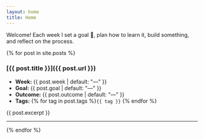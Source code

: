 ```yaml
---
layout: home
title: Home
---
```


Welcome! Each week I set a goal 🎯, plan how to learn it, build something, and reflect on the process.

{% for post in site.posts %}
### [{{ post.title }}]({{ post.url }})
- **Week:** {{ post.week | default: "—" }}
- **Goal:** {{ post.goal | default: "—" }}
- **Outcome:** {{ post.outcome | default: "—" }}
- **Tags:** {% for tag in post.tags %}`{{ tag }}` {% endfor %}

{{ post.excerpt }}
<hr/>
{% endfor %}
